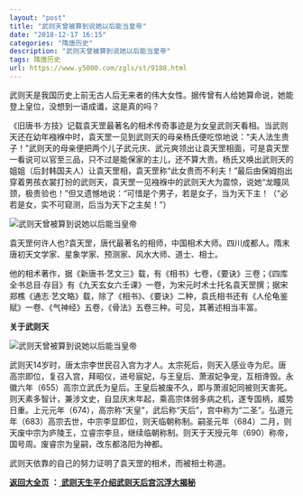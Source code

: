 ```yaml
---
layout: "post"
title: "武则天曾被算到说她以后能当皇帝"
date: "2018-12-17 16:15"
categories: "隋唐历史"
description: "武则天曾被算到说她以后能当皇帝"
tags: 隋唐历史
url: https://www.y5000.com/zgls/st/9188.html
---
```






武则天是我国历史上前无古人后无来者的伟大女性。据传曾有人给她算命说，她能登上皇位，没想到一语成谶，这是真的吗？

《旧唐书·方技》记载袁天罡最著名的相术传奇事迹是为女皇武则天看相。当武则天还在幼年襁褓中时，袁天罡一见到武则天的母亲杨氏便吃惊地说：“夫人法生贵子！”武则天的母亲便把两个儿子武元庆、武元爽领出让袁天罡相面，可是袁天罡一看说可以官至三品，只不过是能保家的主儿，还不算大贵。杨氏又唤出武则天的姐姐（后封韩国夫人）让袁天罡相，袁天罡称“此女贵而不利夫！”最后由保姆抱出穿着男孩衣裳打扮的武则天，袁天罡一见襁褓中的武则天大为震惊，说她“龙瞳凤颈，极贵验也！”但又遗憾地说：“可惜是个男子，若是女子，当为天下主！（“必若是女，实不可窥测，后当为天下之主矣！”）

![武则天曾被算到说她以后能当皇帝](/uploads/allimg/170104/6-1F104160531644.JPG)

袁天罡何许人也?袁天罡，唐代最著名的相师，中国相术大师。四川成都人。隋末唐初天文学家、星象学家、预测家、风水大师、道士、相士。

他的相术著作，据《新唐书·艺文三》载，有《相书》七卷，《要诀》三卷；《四库全书总目·存目》有《九天玄女六壬课》一卷，为宋元时术士托名袁天罡撰；据宋郑樵《通志·艺文略》载，除了《相书》、《要诀》二种，袁氏相书还有《人伦龟鉴赋》一卷、《气神经》五卷，《骨法》五卷三种。可见，其著述相当丰富。

**关于武则天**

![武则天曾被算到说她以后能当皇帝](/uploads/allimg/170104/6-1F10416054D96.JPG)

武则天14岁时，唐太宗李世民召入宫为才人。太宗死后，则天入感业寺为尼。唐高宗即位，复召入宫，拜昭仪，进号宸妃，与王皇后、萧淑妃争宠，互相谗毁。永徽六年（655）高宗立武氏为皇后。王皇后被废不久，即与萧淑妃同被则天害死。则天素多智计，兼涉文史，自显庆末年起，乘高宗体弱多病之机，遂专国柄，威势日重。上元元年（674），高宗称“天皇”，武后称“天后”，宫中称为“二圣”。弘道元年（683）高宗去世，中宗李显即位，则天临朝称制。嗣圣元年（684）二月，则天废中宗为庐陵王，立睿宗李旦，继续临朝称制。则天于天授元年（690）称帝，国号周。废睿宗为皇嗣，改东都洛阳为神都。

武则天依靠的自己的努力证明了袁天罡的相术，而被相士称道。

**[返回大全页](https://www.y5000.com/zgls/st/18071.html)** **：**[
**武则天生平介绍武则天后宫沉浮大揭秘**](https://www.y5000.com/zgls/st/18071.html)
